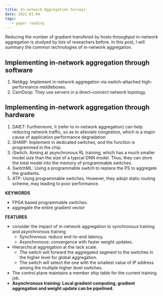 ```yaml
---
title: In-network Aggregation Surveys
date: 2022-01-04
tags:
   - paper reading
---
```

Reducing the number of gradient transfered by hosts throughput in-network aggregation is studyed by lots of reseachers before. In this post, I will summary the common technologies of in-network aggregation.

## Implementing in-network aggregation through software

1. NetAgg: Implement in-network aggregation via switch-attached high-performance middleboxes.
2. CamDoop: They use servers in a direct-connect network topology.

## Implementing in-network aggregation through hardware

1. DAIET: Furthermore, it (refer to in-network aggregation) can help reducing network traffic, so as to alleviate congestion, which is a major cause of application performance degradation
2. SHARP: Implement in dedicated switches, and the function is programmed in the chip.
3. iSwitch: Aiming at asynchronous RL training, which has a much smaller model size than the size of a typical DNN model. Thus, they can store the total model into the memory of programmable switches.
4. SwitchML: Using a programmable switch to replace the PS to aggregate the gradients.
5. ATP: Using programmable switches. However, they adopt static routing scheme, may leading to poor performance.

**KEYWORDS**

- FPGA based programmable switches.
- aggregate the entire gradient vector

**FEATURES**

- consider the impact of in-network aggregation to synchronous training and asynchronous training
  - Synchronous: reduce end-to-end latency.
  - Asynchronous: convergence with faster weight updates.
- Hierarchical aggregation at the rack scale.
  - The switch will forward the aggregated segment to the switches in the higher level for global aggregation.
  - The switch will select the one with the smallest value of IP address among the multiple higher level switches.
- The control plane  maintains a member ship table for the current training job.
- **Asynchronous training: Local gradient computing, gradient aggregation and weight update can be pipelined.**

<!-- **CHALLENGES**

- Deadlock: the simultaneous and uncoordinated execution of multiple reduction operations may result in several reduction operations waiting for  the same AN resources, allowing none to complete.
- Fault tolerance:
    - transport-level errors
    - end-node errors
    - protocol errors
- Floating point numbers should be calculated in a specific order not the arriving order.

**FEATURES**

- Aggregation request header
    - data type
    - data size
    - the number of elements
    - aggregation operation to be performed (eg. min or sum)
- performs the aggregation operation *once all the expected requests arrive*.

--- -->

<!-- ## **SwitchMl**

**CHALLENGES**

- limited memory: solving it by streaming the gradient to aggregate.
- limited computation: move the floating-point calculation and division execution into workers.

**FEATURES**

- workers using self-clocked scheme to manage the memory of the switch.

**SHORTAGES** -->